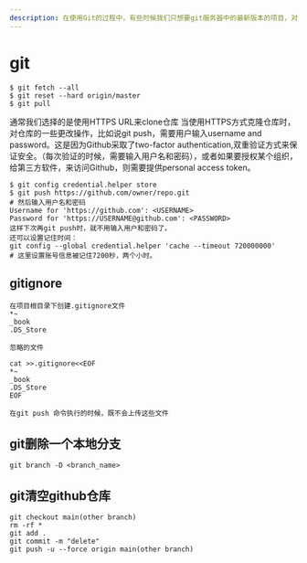 ```yaml
---
description: 在使用Git的过程中，有些时候我们只想要git服务器中的最新版本的项目，对于本地的项目中修改不做任何理会，就需要用到Git pull的强制覆盖，具体代码如下
---
```


# git

```
$ git fetch --all
$ git reset --hard origin/master 
$ git pull
```

通常我们选择的是使用HTTPS URL来clone仓库 当使用HTTPS方式克隆仓库时，对仓库的一些更改操作，比如说git push，需要用户输入username and password。这是因为Github采取了two-factor authentication,双重验证方式来保证安全。（每次验证的时候，需要输入用户名和密码），或者如果要授权某个组织，给第三方软件，来访问Github，则需要提供personal access token。

```
$ git config credential.helper store
$ git push https://github.com/owner/repo.git
# 然后输入用户名和密码
Username for 'https://github.com': <USERNAME>
Password for 'https://USERNAME@github.com': <PASSWORD>
这样下次再git push时，就不用输入用户和密码了。
还可以设置记住时间：
git config --global credential.helper 'cache --timeout 720000000'  
# 这里设置账号信息被记住7200秒，两个小时。

```

## gitignore

```
在项目根目录下创建.gitignore文件
*~
_book
.DS_Store

忽略的文件

cat >>.gitignore<<EOF
*~
_book
.DS_Store
EOF

在git push 命令执行的时候，既不会上传这些文件
```

## git删除一个本地分支

```
git branch -D <branch_name>
```

## git清空github仓库

```
git checkout main(other branch)
rm -rf * 
git add .
git commit -m "delete"
git push -u --force origin main(other branch)
```
